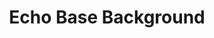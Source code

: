 ---
component_id: echobase
title: "Echo Base Background"
authors: 
    - "Allen Newman"
date:
filename: "echobase.zip"
component_type: "voc"
preview: ./echobase.mp4
description: "Sounds from the command center on Hoth."
---